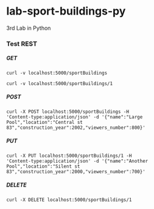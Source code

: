 # lab-sport-buildings-py

3rd Lab in Python

### Test REST

##### GET

<code>curl -v localhost:5000/sportBuildings</code>

<code>curl -v localhost:5000/sportBuildings/1</code>

##### POST

<code>curl -X POST localhost:5000/sportBuildings -H 'Content-type:application/json' -d '{"name":"Large Pool","location":"Central st 83","construction_year":2002,"viewers_number":800}'</code>

##### PUT

<code>curl -X PUT localhost:5000/sportBuildings/1 -H 'Content-type:application/json' -d '{"name":"Another Pool","location":"Silent st 83","construction_year":2000,"viewers_number":700}'</code>

##### DELETE

<code>curl -X DELETE localhost:5000/sportBuildings/1</code>
